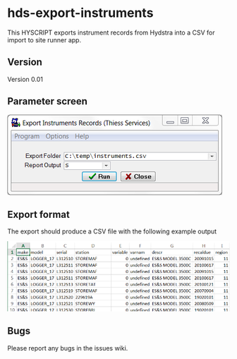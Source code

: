 hds-export-instruments
======================

This HYSCRIPT exports instrument records from Hydstra into a CSV for import to site runner app.

## Version

Version 0.01

## Parameter screen

![Parameter screen](/images/psc.png)

## Export format

The export should produce a CSV file with the following example output

![output](/images/export.png)

  
## Bugs

Please report any bugs in the issues wiki.

